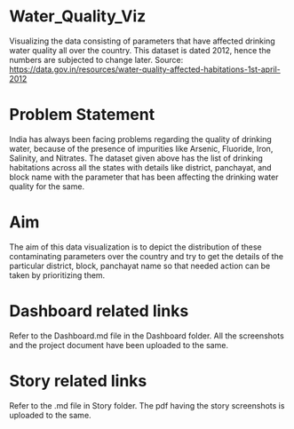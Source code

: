 # Water_Quality_Viz
Visualizing the data consisting of parameters that have affected drinking water quality all over the country.
This dataset is dated 2012, hence the numbers are subjected to change later. Source: https://data.gov.in/resources/water-quality-affected-habitations-1st-april-2012

# Problem Statement
India has always been facing problems regarding the quality of drinking water, because of the presence of impurities like Arsenic, Fluoride, Iron, Salinity, and Nitrates. The dataset given above has the list of drinking habitations across all the states with details like district, panchayat, and block name with the parameter that has been affecting the drinking water quality for the same.

# Aim
The aim of this data visualization is to depict the distribution of these contaminating parameters over the country and try to get the details of the particular district, block, panchayat name so that needed action can be taken by prioritizing them. 

# Dashboard related links

Refer to the Dashboard.md file in the Dashboard folder. All the screenshots and the project document have been uploaded to the same.

# Story related links

Refer to the .md file in Story folder. The pdf having the story screenshots is uploaded to the same.




